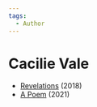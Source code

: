 ```yaml
---
tags:
  - Author
---
```


# Cacilie Vale

- [Revelations](./cecilievale_revelations.md) (2018)
- [A Poem](./cecilievale_apoem.md) (2021)